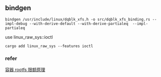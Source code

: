 ## bindgen
```
bindgen /usr/include/linux/dqblk_xfs.h -o src/dqblk_xfs_binding.rs --impl-debug --with-derive-default --with-derive-partialeq  --impl-partialeq
```
use linux_raw_sys::ioctl
```
cargo add linux_raw_sys --features ioctl
```

### refer
[容器 rootfs 限额原理](https://blog.crazytaxii.com/posts/limit_container_rootfs_quota/)
